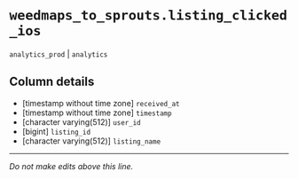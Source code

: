 # `weedmaps_to_sprouts.listing_clicked_ios`
`analytics_prod` | `analytics`

## Column details
* [timestamp without time zone] `received_at`
* [timestamp without time zone] `timestamp`
* [character varying(512)] `user_id`
* [bigint]    `listing_id`
* [character varying(512)] `listing_name`

-------------------------------------------------------------------------------
*Do not make edits above this line.*

